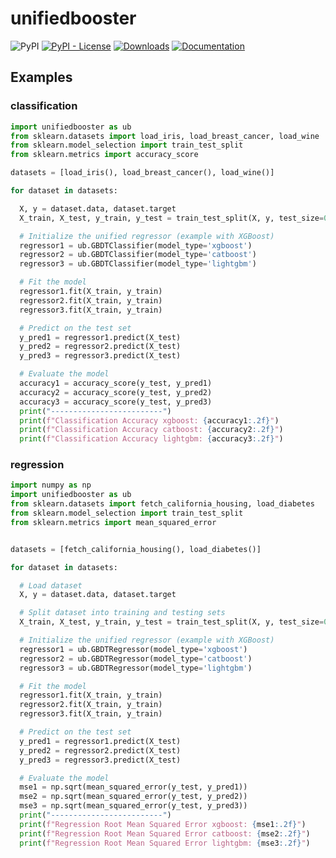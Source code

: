 # unifiedbooster

![PyPI](https://img.shields.io/pypi/v/unifiedbooster) [![PyPI - License](https://img.shields.io/pypi/l/unifiedbooster)](https://github.com/thierrymoudiki/unifiedbooster/blob/main/LICENSE) [![Downloads](https://pepy.tech/badge/unifiedbooster)](https://pepy.tech/project/unifiedbooster) 
[![Documentation](https://img.shields.io/badge/documentation-is_here-green)](https://techtonique.github.io/unifiedbooster/)

## Examples 

### classification 

```python
import unifiedbooster as ub
from sklearn.datasets import load_iris, load_breast_cancer, load_wine
from sklearn.model_selection import train_test_split
from sklearn.metrics import accuracy_score

datasets = [load_iris(), load_breast_cancer(), load_wine()]

for dataset in datasets:

  X, y = dataset.data, dataset.target
  X_train, X_test, y_train, y_test = train_test_split(X, y, test_size=0.2, random_state=42)

  # Initialize the unified regressor (example with XGBoost)
  regressor1 = ub.GBDTClassifier(model_type='xgboost')
  regressor2 = ub.GBDTClassifier(model_type='catboost')
  regressor3 = ub.GBDTClassifier(model_type='lightgbm')

  # Fit the model
  regressor1.fit(X_train, y_train)
  regressor2.fit(X_train, y_train)
  regressor3.fit(X_train, y_train)

  # Predict on the test set
  y_pred1 = regressor1.predict(X_test)
  y_pred2 = regressor2.predict(X_test)
  y_pred3 = regressor3.predict(X_test)

  # Evaluate the model
  accuracy1 = accuracy_score(y_test, y_pred1)
  accuracy2 = accuracy_score(y_test, y_pred2)
  accuracy3 = accuracy_score(y_test, y_pred3)
  print("-------------------------")
  print(f"Classification Accuracy xgboost: {accuracy1:.2f}")
  print(f"Classification Accuracy catboost: {accuracy2:.2f}")
  print(f"Classification Accuracy lightgbm: {accuracy3:.2f}")
```

### regression 

```python
import numpy as np
import unifiedbooster as ub
from sklearn.datasets import fetch_california_housing, load_diabetes
from sklearn.model_selection import train_test_split
from sklearn.metrics import mean_squared_error


datasets = [fetch_california_housing(), load_diabetes()]

for dataset in datasets:

  # Load dataset
  X, y = dataset.data, dataset.target

  # Split dataset into training and testing sets
  X_train, X_test, y_train, y_test = train_test_split(X, y, test_size=0.2, random_state=42)

  # Initialize the unified regressor (example with XGBoost)
  regressor1 = ub.GBDTRegressor(model_type='xgboost')
  regressor2 = ub.GBDTRegressor(model_type='catboost')
  regressor3 = ub.GBDTRegressor(model_type='lightgbm')

  # Fit the model
  regressor1.fit(X_train, y_train)
  regressor2.fit(X_train, y_train)
  regressor3.fit(X_train, y_train)

  # Predict on the test set
  y_pred1 = regressor1.predict(X_test)
  y_pred2 = regressor2.predict(X_test)
  y_pred3 = regressor3.predict(X_test)

  # Evaluate the model
  mse1 = np.sqrt(mean_squared_error(y_test, y_pred1))
  mse2 = np.sqrt(mean_squared_error(y_test, y_pred2))
  mse3 = np.sqrt(mean_squared_error(y_test, y_pred3))
  print("-------------------------")
  print(f"Regression Root Mean Squared Error xgboost: {mse1:.2f}")
  print(f"Regression Root Mean Squared Error catboost: {mse2:.2f}")
  print(f"Regression Root Mean Squared Error lightgbm: {mse3:.2f}")
```